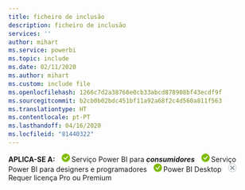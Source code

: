 ```yaml
---
title: ficheiro de inclusão
description: ficheiro de inclusão
services: ''
author: mihart
ms.service: powerbi
ms.topic: include
ms.date: 02/11/2020
ms.author: mihart
ms.custom: include file
ms.openlocfilehash: 1266c7d2a38766e0cb33abcd878908bf43ecdf9f
ms.sourcegitcommit: b2cb0b02bdc451bf11a92a68f2c4d560a811f563
ms.translationtype: HT
ms.contentlocale: pt-PT
ms.lasthandoff: 04/16/2020
ms.locfileid: "81440322"
---
```

<Token>**APLICA-SE A:** ![sim](media/yes.png)Serviço Power BI para ***consumidores*** ![sim](media/yes.png)Serviço Power BI para designers e programadores ![sim](media/yes.png)Power BI Desktop ![não](media/no.png)Requer licença Pro ou Premium </Token>